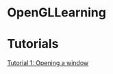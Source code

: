 # OpenGLLearning

# Tutorials
[Tutorial 1: Opening a window](http://www.opengl-tutorial.org/beginners-tutorials/tutorial-1-opening-a-window/)    
